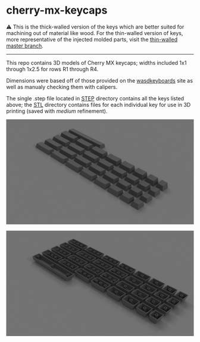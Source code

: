 # cherry-mx-keycaps

:warning: This is the thick-walled version of the keys which are better suited for machining out of material like wood. For the thin-walled version of keys, more representative of the injected molded parts, visit the [thin-walled master branch](https://github.com/ConstantinoSchillebeeckx/cherry-mx-keycaps).

---

This repo contains 3D models of Cherry MX keycaps; widths included 1x1 through 1x2.5 for rows R1 through R4.

Dimensions were based off of those provided on the [wasdkeyboards](http://www.wasdkeyboards.com/) site as well as manualy checking them with calipers.

The single .step file located in [STEP](/STEP) directory contains all the keys listed above; the [STL](/STL) directory contains files for each individual key for use in 3D printing (saved with *medium* refinement).

![render](img/render.png)

![render-bottom](img/render-bottom.png)
